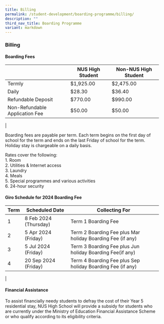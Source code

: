 ```yaml
---
title: Billing
permalink: /student-development/boarding-programme/billing/
description: ""
third_nav_title: Boarding Programme
variant: markdown
---
```

### **Billing**

#### Boarding Fees

|  | NUS High Student | Non-NUS High Student |
|---|---|---|
| Termly | $1,925.00 | $2,475.00 |
| Daily | $28.30 | $36.40 |
| Refundable Deposit | $770.00 | $990.00 |
| Non-Refundable Application Fee | $50.00 | $50.00 |
|

Boarding fees are payable per term. Each term begins on the first day of school for the term and ends on the last Friday of school for the term. Holiday stay is chargeable on a daily basis.

Rates cover the following:<br>
1\. Room<br>
2\. Utilities &amp; Internet access<br>
3\. Laundry<br>
4\. Meals<br>
5\. Special programmes and various activities<br>
6\. 24-hour security

#### Giro Schedule for 2024 Boarding Fee

| Term | Scheduled Date | Collecting For |
|---|---|---|
| 1 | 8 Feb 2024 (Thursday) | Term 1 Boarding Fee |
| 2 | 5 Apr 2024 (Friday) | Term 2 Boarding Fee plus Mar holiday Boarding Fee (if any)|
| 3 | 5 Jul 2024 (Friday) | Term 3 Boarding Fee plus Jun holiday Boarding Fee(if any) |
| 4 | 20 Sep 2024 (Friday) | Term 4 Boarding Fee plus Sep holiday Boarding Fee (if any) |
|

#### Financial Assistance<br>
To assist financially needy students to defray the cost of their Year 5 residential stay, NUS High School will provide a subsidy for students who are currently under the Ministry of Education Financial Assistance Scheme or who qualify according to its eligibility criteria.